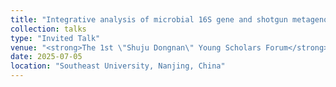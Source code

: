 ```yaml
---
title: "Integrative analysis of microbial 16S gene and shotgun metagenomic sequencing data improves statistical efficiency"
collection: talks
type: "Invited Talk"
venue: "<strong>The 1st \"Shuju Dongnan\" Young Scholars Forum</strong>"
date: 2025-07-05
location: "Southeast University, Nanjing, China"
---
```

